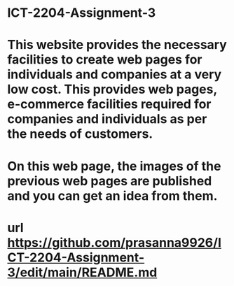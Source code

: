 # ICT-2204-Assignment-3
# This website provides the necessary facilities to create web pages for individuals and companies at a very low cost. This provides web pages, e-commerce facilities required for companies and individuals as per the needs of customers.
# On this web page, the images of the previous web pages are published and you can get an idea from them.
# url https://github.com/prasanna9926/ICT-2204-Assignment-3/edit/main/README.md
